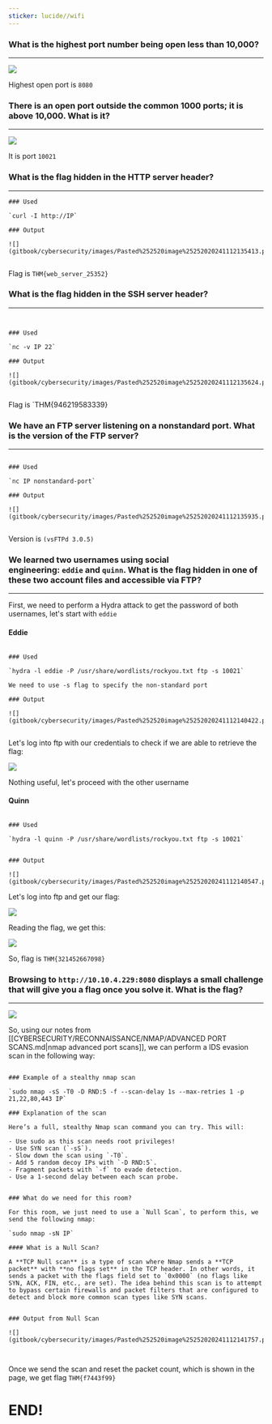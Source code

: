 ```yaml
---
sticker: lucide//wifi
---
```



### What is the highest port number being open less than 10,000?

---
![](gitbook/cybersecurity/images/Pasted%252520image%25252020241112135121.png)

Highest open port is `8080`

### There is an open port outside the common 1000 ports; it is above 10,000. What is it?
---


![](gitbook/cybersecurity/images/Pasted%252520image%25252020241112135224.png)

It is port `10021`


### What is the flag hidden in the HTTP server header?
---
```ad-hint
### Used

`curl -I http://IP`

### Output

![](gitbook/cybersecurity/images/Pasted%252520image%25252020241112135413.png)


```


Flag is `THM{web_server_25352}`

### What is the flag hidden in the SSH server header?

---

```ad-hint


### Used

`nc -v IP 22`

### Output

![](gitbook/cybersecurity/images/Pasted%252520image%25252020241112135624.png)


```

Flag is `THM{946219583339}

### We have an FTP server listening on a nonstandard port. What is the version of the FTP server?
---

```ad-hint

### Used

`nc IP nonstandard-port`

### Output

![](gitbook/cybersecurity/images/Pasted%252520image%25252020241112135935.png)


```

 Version is `(vsFTPd 3.0.5)`

### We learned two usernames using social engineering: `eddie` and `quinn`. What is the flag hidden in one of these two account files and accessible via FTP?
---


First, we need to perform a Hydra attack to get the password of both usernames, let's start with `eddie`

#### Eddie


```ad-hint

### Used

`hydra -l eddie -P /usr/share/wordlists/rockyou.txt ftp -s 10021`

We need to use -s flag to specify the non-standard port

### Output

![](gitbook/cybersecurity/images/Pasted%252520image%25252020241112140422.png)


```



Let's log into ftp with our credentials to check if we are able to retrieve the flag:

![](gitbook/cybersecurity/images/Pasted%252520image%25252020241112140445.png)

Nothing useful, let's proceed with the other username

#### Quinn

```ad-hint

### Used

`hydra -l quinn -P /usr/share/wordlists/rockyou.txt ftp -s 10021`


### Output

![](gitbook/cybersecurity/images/Pasted%252520image%25252020241112140547.png)

```

Let's log into ftp and get our flag:

![](gitbook/cybersecurity/images/Pasted%252520image%25252020241112140700.png)

Reading the flag, we get this:

![](gitbook/cybersecurity/images/Pasted%252520image%25252020241112140744.png)

So, flag is `THM{321452667098}`


### Browsing to `http://10.10.4.229:8080` displays a small challenge that will give you a flag once you solve it. What is the flag?
---

![](gitbook/cybersecurity/images/Pasted%252520image%25252020241112140846.png)

So, using our notes from [[CYBERSECURITY/RECONNAISSANCE/NMAP/ADVANCED PORT SCANS.md|nmap advanced port scans]], we can perform a IDS evasion scan in the following way:



```ad-hint

### Example of a stealthy nmap scan

`sudo nmap -sS -T0 -D RND:5 -f --scan-delay 1s --max-retries 1 -p 21,22,80,443 IP`

### Explanation of the scan

Here’s a full, stealthy Nmap scan command you can try. This will:

- Use sudo as this scan needs root privileges!
- Use SYN scan (`-sS`).
- Slow down the scan using `-T0`.
- Add 5 random decoy IPs with `-D RND:5`.
- Fragment packets with `-f` to evade detection.
- Use a 1-second delay between each scan probe.


### What do we need for this room?

For this room, we just need to use a `Null Scan`, to perform this, we send the following nmap:

`sudo nmap -sN IP`

#### What is a Null Scan?

A **TCP Null scan** is a type of scan where Nmap sends a **TCP packet** with **no flags set** in the TCP header. In other words, it sends a packet with the flags field set to `0x0000` (no flags like SYN, ACK, FIN, etc., are set). The idea behind this scan is to attempt to bypass certain firewalls and packet filters that are configured to detect and block more common scan types like SYN scans.


### Output from Null Scan

![](gitbook/cybersecurity/images/Pasted%252520image%25252020241112141757.png)



```




Once we send the scan and reset the packet count, which is shown in the page, we get flag `THM{f7443f99}`



# END!

